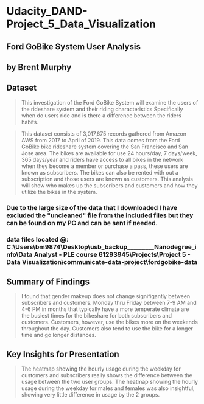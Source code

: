 # Udacity_DAND-Project_5_Data_Visualization

## Ford GoBike System User Analysis
## by Brent Murphy

## Dataset

> This investigation of the Ford GoBike System will examine the users of the rideshare system and their riding characteristics Specifically when do users ride and is there a difference between the riders habits. 

> This dataset consists of 3,017,675 records gathered from Amazon AWS from 2017 to April of 2019. This data comes from the Ford GoBike bike rideshare system covering the San Francisco and San Jose area. The bikes are available for use 24 hours/day, 7 days/week, 365 days/year and riders have access to all bikes in the network when they become a member or purchase a pass, these users are known as subscribers. The bikes can also be rented with out a subscription and those users are known as customers. This analysis will show who makes up the subscribers and customers and how they utilize the bikes in the system.

### Due to the large size of the data that I downloaded I have excluded the "uncleaned" file from the included files but they can be found on my PC and can be sent if needed.

### data files located @: C:\Users\bm9874\Desktop\usb_backup\_________Nanodegree_info\Data Analyst - PLE course 61293945\Projects\Project 5 - Data Visualization\communicate-data-project\fordgobike-data


## Summary of Findings

> I found that gender makeup does not change signifigantly between subscribers and customers. Monday thru Friday between 7-9 AM and 4-6 PM in months that typically have a more temperate climate are the busiest times for the bikeshare for both subscribers and customers. Customers, however, use the bikes more on the weekends throughout the day. Customers also tend to use the bike for a longer time and go longer distances.


## Key Insights for Presentation

> The heatmap showing the hourly usage during the weekday for customers and subscribers really shows the difference between the usage between the two user groups. The heatmap showing the hourly usage during the weekday for males and females was also insightful, showing very little difference in usage by the 2 groups.
